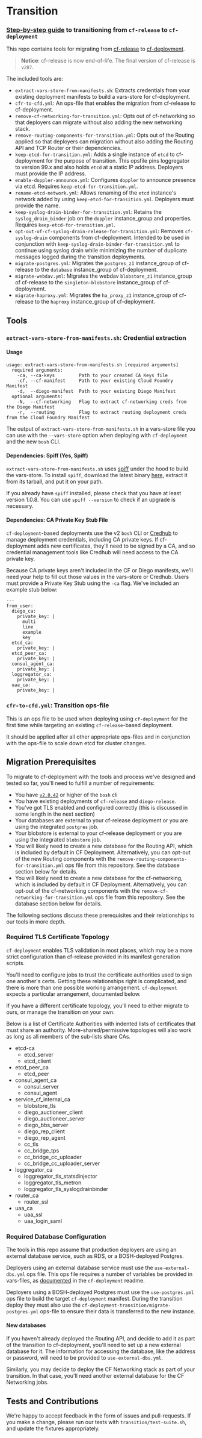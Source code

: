 # Transition
### [Step-by-step guide](how-to-transition.md) to transitioning from `cf-release` to `cf-deployment`

This repo contains tools for migrating
from [cf-release](https://github.com/cloudfoundry-attic/cf-release)
to [cf-deployment](https://github.com/cloudfoundry/cf-deployment).

> **Notice**: cf-release is now end-of-life. The final version of cf-release is `v287`.

The included tools are:
- `extract-vars-store-from-manifests.sh`: Extracts credentials from your existing deployment manifests
  to build a vars-store for cf-deployment.
- `cfr-to-cfd.yml`: An ops-file that enables the migration from cf-release to cf-deployment.
- `remove-cf-networking-for-transition.yml`: Opts out of cf-networking
  so that deployers can migrate without also adding the new networking stack.
- `remove-routing-components-for-transition.yml`: Opts out of the Routing applied
  so that deployers can migration without also adding the Routing API and TCP Router
  or their dependencies.
- `keep-etcd-for-transition.yml`: Adds a single instance
of `etcd`
to cf-deployment
for the purpose of transition.
This opsfile pins loggregator to version 99.x and
also holds `etcd` at a static IP address.
Deployers must provide the IP address.
- `enable-doppler-announce.yml`: Configures `doppler`
to announce presence via etcd.
Requires `keep-etcd-for-transition.yml`.
- `rename-etcd-network.yml`: Allows renaming
of the `etcd`
instance's network
added by using `keep-etcd-for-transition.yml`.
Deployers must provide the name.
- `keep-syslog-drain-binder-for-transition.yml`: Retains the `syslog_drain_binder` job
on the `doppler` instance_group
and properties.
Requires `keep-etcd-for-transition.yml`.
- `opt-out-of-cf-syslog-drain-release-for-transition.yml`: Removes `cf-syslog-drain` components
from cf-deployment.  Intended to be used in conjunction with `keep-syslog-drain-binder-for-transition.yml`
to continue using syslog drain
while minimizing the number of duplicate messages logged
during the transition deployments.
- `migrate-postgres.yml`: Migrates the
`postgres_z1` instance_group
of cf-release
to the `database` instance_group
of cf-deployment.
- `migrate-webdav.yml`: Migrates the webdav
`blobstore_z1` instance_group
of cf-release
to the `singleton-blobstore` instance_group
of cf-deployment.
- `migrate-haproxy.yml`: Migrates the `ha_proxy_z1` instance_group
of cf-release
to the `haproxy` instance_group
of cf-deployment.

## Tools

### `extract-vars-store-from-manifests.sh`: Credential extraction

#### Usage
```
usage: extract-vars-store-from-manifests.sh [required arguments]
  required arguments:
    -ca, --ca-keys         Path to your created CA Keys file
    -cf, --cf-manifest     Path to your existing Cloud Foundry Manifest
    -d,  --diego-manifest  Path to your existing Diego Manifest
  optional arguments:
    -N,  --cf-networking   Flag to extract cf-networking creds from the Diego Manifest
    -r,  --routing         Flag to extract routing deployment creds from the Cloud Foundry Manifest
```
The output of `extract-vars-store-from-manifests.sh`
in a vars-store file you can use
with the `--vars-store` option
when deploying with `cf-deployment`
and the new `bosh` CLI.

#### Dependencies: Spiff (Yes, Spiff)
`extract-vars-store-from-manifests.sh` uses [spiff](https://github.com/cloudfoundry-incubator/spiff)
under the hood to build the vars-store.
To install `spiff`,
download the latest binary [here][spiff-releases],
extract it from its tarball,
and put it on your path.

If you already have `spiff` installed,
please check that you have at least version 1.0.8.
You can use `spiff --version` to check
if an upgrade is necessary.

#### <a id="ca-keys"></a> Dependencies: CA Private Key Stub File
`cf-deployment`-based deployments use
the v2 `bosh` CLI or [Credhub](https://github.com/cloudfoundry-incubator/credhub)
to manage deployment credentials,
including CA private keys.
If cf-deployment adds new certificates,
they'll need to be signed by a CA,
and so credential management tools like Credhub
will need access to the CA private key.

Because CA private keys aren't included in the CF or Diego manifests,
we'll need your help to fill out those values in the vars-store or Credhub.
Users must provide a Private Key Stub using the `-ca` flag.
We've included an example stub below:

```
---
from_user:
  diego_ca:
    private_key: |
      multi
      line
      example
      key
  etcd_ca:
    private_key: |
  etcd_peer_ca:
    private_key: |
  consul_agent_ca:
    private_key: |
  loggregator_ca:
    private_key: |
  uaa_ca:
    private_key: |
```

### `cfr-to-cfd.yml`: Transition ops-file
This is an ops file
to be used when deploying using `cf-deployment`
for the first time
while targeting an existing `cf-release`-based deployment.

It should be applied after
all other appropriate ops-files
and in conjunction with the ops-file
to scale down etcd for cluster changes.

## <a id="prerequisites"></a> Migration Prerequisites
To migrate to cf-deployment
with the tools and process we've designed and tested
so far,
you'll need to fulfill a number of requirements:
- You have [`v2.0.42`](https://github.com/cloudfoundry/bosh-cli/releases/tag/v2.0.42)
or higher of the `bosh` cli
- You have existing deployments of
  `cf-release`
  and
  `diego-release`.
- You've got TLS enabled and configured correctly
  (this is discussed in some length in the next section)
- Your databases are external to your cf-release deployment
  or you are using the integrated `postgres` job.
- Your blobstore is external to your cf-release deployment
  or you are using the integrated `blobstore` job.
- You will likely need
  to create a new database
  for the Routing API,
  which is included by default in CF Deployment.
  Alternatively, you can opt-out of the new Routing components
  with the `remove-routing-components-for-transition.yml`
  ops file from this repository. See the database section below for details.
- You will likely need
  to create a new database
  for the cf-networking,
  which is included by default in CF Deployment.
  Alternatively, you can opt-out of the cf-networking components
  with the `remove-cf-networking-for-transition.yml`
  ops file from this repository. See the database section below for details.

The following sections discuss these prerequisites
and their relationships to our tools
in more depth.

### Required TLS Certificate Topology
`cf-deployment` enables TLS validation
in most places,
which may be a more strict configuration
than cf-release provided in its manifest generation scripts.

You'll need to configure jobs
to trust the certificate authorities
used to sign one another's certs.
Getting these relationships right is complicated,
and there is more than one possible working arrangement.
`cf-deployment` expects a particular arrangement,
documented below.

If you have a different certificate topology,
you'll need to either migrate to ours,
or manage the transition on your own.

Below is a list of Certificate Authorities
with indented lists of certificates
that must share an authority.
More-shared/permissive topologies will also work
as long as all members of the sub-lists share CAs.

- etcd-ca
  - etcd_server
  - etcd_client
- etcd_peer_ca
  - etcd_peer
- consul_agent_ca
  - consul_server
  - consul_agent
- service_cf_internal_ca
  - blobstore_tls
  - diego_auctioneer_client
  - diego_auctioneer_server
  - diego_bbs_server
  - diego_rep_client
  - diego_rep_agent
  - cc_tls
  - cc_bridge_tps
  - cc_bridge_cc_uploader
  - cc_bridge_cc_uploader_server
- loggregator_ca
  - loggregator_tls_statsdinjector
  - loggregator_tls_metron
  - loggregator_tls_syslogdrainbinder
- router_ca
  - router_ssl
- uaa_ca
  - uaa_ssl
  - uaa_login_saml

### Required Database Configuration
The tools in this repo assume
that production deployers are using an external database service,
such as RDS,
or a BOSH-deployed Postgres.

Deployers using an external database service
must use the `use-external-dbs.yml` ops file.
This ops file requires a number of variables
be provided in vars-files,
as [documented][cf-d-ops-files-list] in the `cf-deployment` readme.

Deployers using a BOSH-deployed Postgres
must use the `use-postgres.yml` ops file
to build the target `cf-deployment` manifest.
During the transition deploy
they must also use the `cf-deployment-transition/migrate-postgres.yml` ops-file
to ensure their data is transferred to the new instance.

#### New databases
If you haven't already deployed the Routing API,
and decide to add it as part of the transition to cf-deployment,
you'll need to set up a new external database for it.
The information for accessing the database,
like the address or password,
will need to be provided to `use-external-dbs.yml`.

Similarly,
you may decide to deploy the CF Networking stack
as part of your transition.
In that case, you'll need another external database for the CF Networking jobs.

## Tests and Contributions
We're happy to accept feedback
in the form of issues and pull-requests.
If you make a change,
please run our tests
with `transition/test-suite.sh`,
and update the fixtures appropriately.

[spiff-releases]: https://github.com/cloudfoundry-incubator/spiff/releases
[cf-d-ops-files-list]: https://github.com/cloudfoundry/cf-deployment/blob/master/README.md#ops-files
